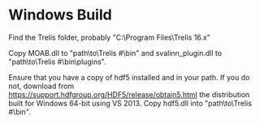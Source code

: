 Windows Build
=============

Find the Trelis folder, probably "C:\Program Files\Trelis 16.x\"

Copy MOAB.dll to "path\to\Trelis #\bin\" and svalinn_plugin.dll to
"path\to\Trelis #\bin\plugins\".

Ensure that you have a copy of hdf5 installed and in your path.  If you do not,
download from https://support.hdfgroup.org/HDF5/release/obtain5.html the
distribution built for Windows 64-bit using VS 2013. Copy hdf5.dll into
"path\to\Trelis #\bin\".
